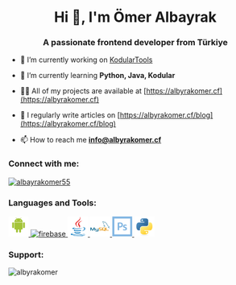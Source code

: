 <h1 align="center">Hi 👋, I'm Ömer Albayrak</h1>
<h3 align="center">A passionate frontend developer from Türkiye</h3>

- 🔭 I’m currently working on [KodularTools](https://albyrakomer.cf/kodulartools)

- 🌱 I’m currently learning **Python, Java, Kodular**

- 👨‍💻 All of my projects are available at [https://albyrakomer.cf](https://albyrakomer.cf)

- 📝 I regularly write articles on [https://albyrakomer.cf/blog](https://albyrakomer.cf/blog)

- 📫 How to reach me **info@albyrakomer.cf**

<h3 align="left">Connect with me:</h3>
<p align="left">
<a href="https://twitter.com/albayrakomer55" target="blank"><img align="center" src="https://raw.githubusercontent.com/rahuldkjain/github-profile-readme-generator/master/src/images/icons/Social/twitter.svg" alt="albayrakomer55" height="30" width="40" /></a>
</p>

<h3 align="left">Languages and Tools:</h3>
<p align="left"> <a href="https://developer.android.com" target="_blank" rel="noreferrer"> <img src="https://raw.githubusercontent.com/devicons/devicon/master/icons/android/android-original-wordmark.svg" alt="android" width="40" height="40"/> </a> <a href="https://firebase.google.com/" target="_blank" rel="noreferrer"> <img src="https://www.vectorlogo.zone/logos/firebase/firebase-icon.svg" alt="firebase" width="40" height="40"/> </a> <a href="https://www.java.com" target="_blank" rel="noreferrer"> <img src="https://raw.githubusercontent.com/devicons/devicon/master/icons/java/java-original.svg" alt="java" width="40" height="40"/> </a> <a href="https://www.mysql.com/" target="_blank" rel="noreferrer"> <img src="https://raw.githubusercontent.com/devicons/devicon/master/icons/mysql/mysql-original-wordmark.svg" alt="mysql" width="40" height="40"/> </a> <a href="https://www.photoshop.com/en" target="_blank" rel="noreferrer"> <img src="https://raw.githubusercontent.com/devicons/devicon/master/icons/photoshop/photoshop-line.svg" alt="photoshop" width="40" height="40"/> </a> <a href="https://www.python.org" target="_blank" rel="noreferrer"> <img src="https://raw.githubusercontent.com/devicons/devicon/master/icons/python/python-original.svg" alt="python" width="40" height="40"/> </a> </p>

<h3 align="left">Support:</h3>
<p><a href="https://www.buymeacoffee.com/albyrakomer"> <img align="left" src="https://cdn.buymeacoffee.com/buttons/v2/default-yellow.png" height="50" width="210" alt="albyrakomer" /></a></p><br><br>

